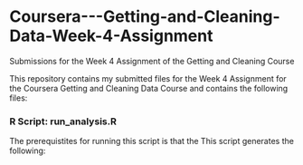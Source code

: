 # Coursera---Getting-and-Cleaning-Data-Week-4-Assignment
Submissions for the Week 4 Assignment of the Getting and Cleaning Course

This repository contains my submitted files for the Week 4 Assignment for the Coursera Getting and Cleaning Data Course and contains the following files:

### R Script: run_analysis.R

The prerequistites for running this script is that the 
This script generates the following:
